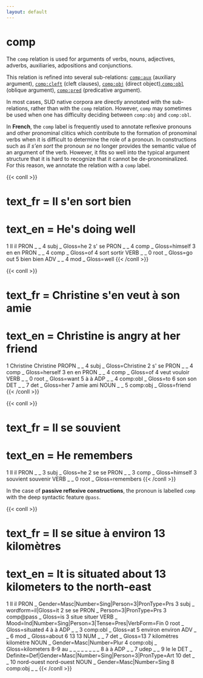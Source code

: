 ```yaml
---
layout: default
---
```


# **comp**
The `comp` relation is used for arguments of verbs, nouns, adjectives, adverbs, auxiliaries, adpositions and conjunctions.

This relation is refined into several sub-relations:  [`comp:aux`](../comp_aux) (auxiliary argument), [`comp:cleft`](../comp_cleft) (cleft clauses), [`comp:obj`](../comp_obj) (direct object),[`comp:obl`](../comp_obl) (oblique argument), [`comp:pred`](../comp_pred) (predicative argument).

In most cases, SUD native corpora are directly annotated with the sub-relations, rather than with the `comp` relation. However, `comp` may sometimes be used when one has difficulty deciding between `comp:obj` and `comp:obl`.

In **French**, the `comp` label is frequently used to annotate reflexive pronouns and other pronominal clitics which contribute to the formation of pronominal verbs when it is difficult to determine the role of a pronoun. In constructions such as *Il s'en sort* the pronoun *se* no longer provides the semantic value of an argument of the verb. However, it fits so well into the typical argument structure that it is hard to recognize that it cannot be de-pronominalized. For this reason, we annotate the relation with a `comp` label.

{{< conll >}}
# text_fr = Il s'en sort bien
# text_en = He's doing well
1	Il	il	PRON	_	_	4	subj	_	Gloss=he
2	s'	se	PRON	_	_	4	comp	_	Gloss=himself
3	en	en	PRON	_	_	4	comp	_	Gloss=of
4	sort	sortir	VERB	_	_	0	root	_	Gloss=go out
5	bien	bien	ADV	_	_	4	mod	_	Gloss=well
{{< /conll >}}

{{< conll >}}
# text_fr = Christine s'en veut à son amie
# text_en = Christine is angry at her friend
1	Christine	Christine	PROPN	_	_	4	subj	_	Gloss=Christine
2	s'	se	PRON	_	_	4	comp	_	Gloss=herself
3	en	en	PRON	_	_	4	comp	_	Gloss=of
4	veut	vouloir	VERB	_	_	0	root	_	Gloss=want
5	à	à	ADP	_	_	4	comp:obl	_	Gloss=to
6	son	son	DET	_	_	7	det	_	Gloss=her
7	amie	ami	NOUN	_	_	5	comp:obj	_	Gloss=friend
{{< /conll >}}

{{< conll >}}
# text_fr = Il se souvient
# text_en = He remembers
1	Il	il	PRON	_	_	3	subj	_	Gloss=he
2	se	se	PRON	_	_	3	comp	_	Gloss=himself
3	souvient	souvenir	VERB	_	_	0	root	_	Gloss=remembers
{{< /conll >}}

In the case of **passive reflexive constructions**, the pronoun is labelled `comp` with the deep syntactic feature `@pass`.

{{< conll >}}
# text_fr = Il se situe à environ 13 kilomètres
# text_en = It is situated about 13 kilometers to the north-east
1	Il	il	PRON	_	Gender=Masc|Number=Sing|Person=3|PronType=Prs	3	subj	_	wordform=il|Gloss=it
2	se	se	PRON	_	Person=3|PronType=Prs	3	comp@pass	_	Gloss=is
3	situe	situer	VERB	_	Mood=Ind|Number=Sing|Person=3|Tense=Pres|VerbForm=Fin	0	root	_	Gloss=situated
4	à	à	ADP	_	_	3	comp:obl	_	Gloss=at
5	environ	environ	ADV	_	_	6	mod	_	Gloss=about
6	13	13	NUM	_	_	7	det	_	Gloss=13
7	kilomètres	kilomètre	NOUN	_	Gender=Masc|Number=Plur	4	comp:obj	_	Gloss=kilometers
8-9	au	_	_	_	_	_	_	_	_
8	à	à	ADP	_	_	7	udep	_	_
9	le	le	DET	_	Definite=Def|Gender=Masc|Number=Sing|Person=3|PronType=Art	10	det	_	_
10	nord-ouest	nord-ouest	NOUN	_	Gender=Masc|Number=Sing	8	comp:obj	_	_
{{< /conll >}}
